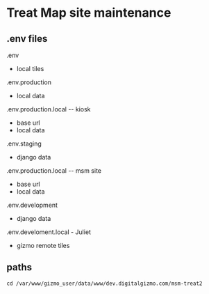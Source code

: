 # Treat Map site maintenance

## .env files

.env
- local tiles

.env.production
- local data

.env.production.local -- kiosk
- base url
- local data

.env.staging
- django data

.env.production.local -- msm site
- base url
- local data

.env.development
- django data

.env.develoment.local - Juliet
- gizmo remote tiles

## paths

```
cd /var/www/gizmo_user/data/www/dev.digitalgizmo.com/msm-treat2
```
